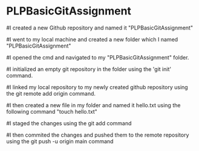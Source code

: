 # PLPBasicGitAssignment

#I created a new Github repository and named it "PLPBasicGitAssignment"

#I went to my local machine and created a new folder which I named "PLPBasicGitAssignment"

#I opened the cmd and navigated to my "PLPBasicGitAssignment" folder.

#I initialized an empty git repository in the folder using the 'git init' command.

#I linked my local repository to my newly created github repository using the git remote add origin <repo-url> command.

#I then created a new file in my folder and named it hello.txt using the following command "touch hello.txt"

#I staged the changes using the git add command

#I then commited the changes and pushed them to the remote repository using the git push -u origin main command


